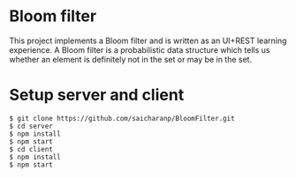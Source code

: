 # Bloom filter

This project implements a Bloom filter and is written as an UI+REST learning experience. A Bloom filter is a probabilistic data structure which tells us whether an element is definitely not in the set or may be in the set.

# Setup server and client

```shell
$ git clone https://github.com/saicharanp/BloomFilter.git
$ cd server
$ npm install
$ npm start 
$ cd client
$ npm install
$ npm start
```


